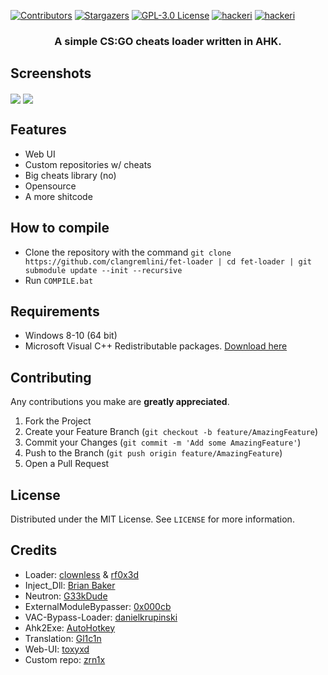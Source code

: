 [![Contributors][contributors-shield]][contributors-url]
[![Stargazers][stars-shield]][stars-url]
[![GPL-3.0 License][license-shield]][license-url]
[![hackeri](https://img.shields.io/github/downloads/clangremlini/fet-loader/total.svg?style=flat-square)](https://github.com/clangremlini/fet-loader/releases) [![hackeri](https://img.shields.io/github/workflow/status/clangremlini/fet-loader/FET%20Loader%20CI?style=flat-square)](https://github.com/clangremlini/fet-loader/actions)



<h3 align="center">A simple CS:GO cheats loader written in AHK.</h3>

## Screenshots
<img align="center" src="https://i.imgur.com/Iejb3s1.png"> <img align="center" src="https://x0.at/Cab.png">

## Features
- Web UI
- Custom repositories w/ cheats
- Big cheats library (no)
- Opensource
- A more shitcode

## How to compile
- Clone the repository with the command `git clone https://github.com/clangremlini/fet-loader | cd fet-loader | git submodule update --init --recursive`
- Run `COMPILE.bat`

## Requirements
- Windows 8-10 (64 bit)
- Microsoft Visual C++ Redistributable packages. [Download here](https://fetloader.xyz/VCRHyb64.exe)

## Contributing

Any contributions you make are **greatly appreciated**.

1. Fork the Project
2. Create your Feature Branch (`git checkout -b feature/AmazingFeature`)
3. Commit your Changes (`git commit -m 'Add some AmazingFeature'`)
4. Push to the Branch (`git push origin feature/AmazingFeature`)
5. Open a Pull Request

## License

Distributed under the MIT License. See `LICENSE` for more information.


## Credits
- Loader: [clownless](https://m4x3r.xyz) & [rf0x3d](https://rf0x3d.su)
- Inject_Dll: [Brian Baker](https://github.com/Fooly-Cooly)
- Neutron: [G33kDude](https://github.com/G33kDude/Neutron.ahk)
- ExternalModuleBypasser: [0x000cb](https://github.com/0x000cb)
- VAC-Bypass-Loader: [danielkrupinski](https://github.com/danielkrupinski/VAC-Bypass-Loader)
- Ahk2Exe: [AutoHotkey](https://github.com/AutoHotkey/Ahk2Exe)
- Translation: [Gl1c1n](https://github.com/Gl1c1n)
- Web-UI: [toxyxd](https://github.com/toxyxd)
- Custom repo: [zrn1x](https://github.com/oliyase)


[contributors-shield]: https://img.shields.io/github/contributors/clangremlini/fet-loader.svg?style=flat-square
[contributors-url]: https://github.com/clangremlini/fet-loader/graphs/contributors
[stars-shield]: https://img.shields.io/github/stars/clangremlini/fet-loader.svg?style=flat-square
[stars-url]: https://github.com/clangremlini/fet-loader/stargazers
[license-shield]: https://img.shields.io/github/license/clangremlini/fet-loader.svg?style=flat-square
[license-url]: https://github.com/clangremlini/fet-loader/blob/master/LICENSE.txt
